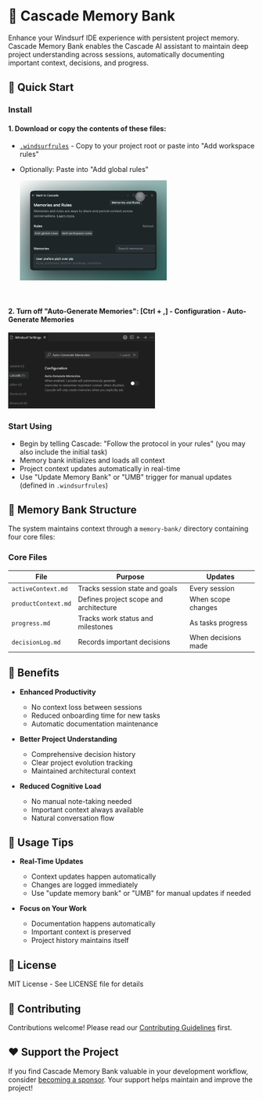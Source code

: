 # 🧠 Cascade Memory Bank

Enhance your Windsurf IDE experience with persistent project memory. Cascade Memory Bank enables the Cascade AI assistant to maintain deep project understanding across sessions, automatically documenting important context, decisions, and progress.

## 🚀 Quick Start

### Install
#### 1. Download or copy the contents of these files:
* [`.windsurfrules`](https://github.com/GreatScottyMac/cascade-memory-bank/blob/main/.windsurfrules) - Copy to your project root or paste into "Add workspace rules"
* Optionally: Paste into "Add global rules"

    <img src="https://raw.githubusercontent.com/GreatScottyMac/cascade-memory-bank/main/cascade-memories-ui.png" alt="Prompt Settings Icon" width="300"/>

<br>

#### 2. Turn off "Auto-Generate Memories": [Ctrl + ,] - Configuration - Auto-Generate Memories

   <img src="https://raw.githubusercontent.com/GreatScottyMac/cascade-memory-bank/main/auto-generate_memories_off.png" alt="Prompt Settings Icon" width="300"/>

<br>

### Start Using
   - Begin by telling Cascade: "Follow the protocol in your rules" (you may also include the initial task)
   - Memory bank initializes and loads all context
   - Project context updates automatically in real-time
   - Use "Update Memory Bank" or "UMB" trigger for manual updates (defined in `.windsurfrules`)

## 📁 Memory Bank Structure

The system maintains context through a `memory-bank/` directory containing four core files:

### Core Files

| File | Purpose | Updates |
|------|---------|---------|
| `activeContext.md` | Tracks session state and goals | Every session |
| `productContext.md` | Defines project scope and architecture | When scope changes |
| `progress.md` | Tracks work status and milestones | As tasks progress |
| `decisionLog.md` | Records important decisions | When decisions made |

## 🎯 Benefits

- **Enhanced Productivity**
  - No context loss between sessions
  - Reduced onboarding time for new tasks
  - Automatic documentation maintenance

- **Better Project Understanding**
  - Comprehensive decision history
  - Clear project evolution tracking
  - Maintained architectural context

- **Reduced Cognitive Load**
  - No manual note-taking needed
  - Important context always available
  - Natural conversation flow

## 📘 Usage Tips

- **Real-Time Updates**
  - Context updates happen automatically
  - Changes are logged immediately
  - Use "update memory bank" or "UMB" for manual updates if needed

- **Focus on Your Work**
  - Documentation happens automatically
  - Important context is preserved
  - Project history maintains itself

## 📝 License

MIT License - See LICENSE file for details

## 🤝 Contributing

Contributions welcome! Please read our [Contributing Guidelines](CONTRIBUTING.md) first.

## ❤️ Support the Project

If you find Cascade Memory Bank valuable in your development workflow, consider [becoming a sponsor](https://github.com/sponsors/GreatScottyMac). Your support helps maintain and improve the project!
